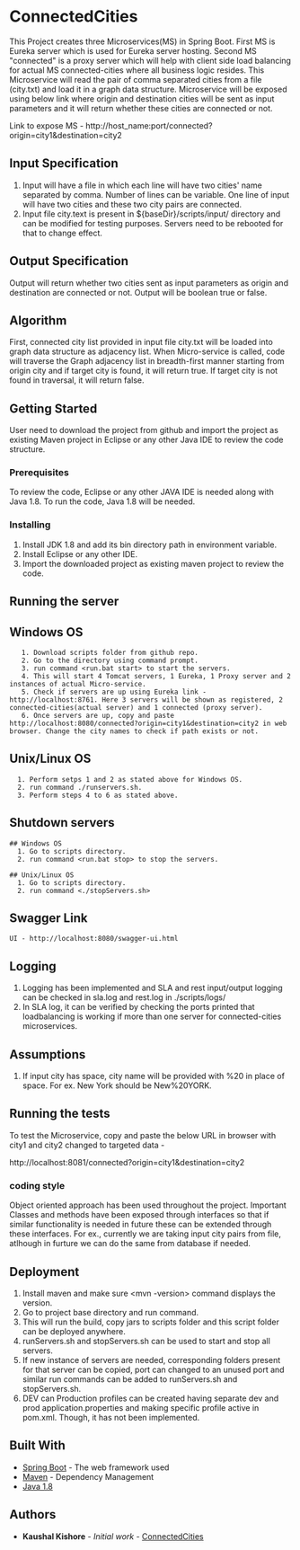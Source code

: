 # ConnectedCities

This Project creates three Microservices(MS) in Spring Boot. First MS is Eureka server which is used for Eureka server hosting. Second MS "connected" is a proxy server which will help with client side load balancing for actual MS connected-cities where all business logic resides.
This Microservice will read the pair of comma separated cities from a file (city.txt) and load it in a graph data structure. Microservice will be exposed using below link where origin and destination cities will be sent as input parameters and it will return whether these cities are connected or not.

Link to expose MS - http://host_name:port/connected?origin=city1&destination=city2

## Input Specification

1. Input will have a file in which each line will have two cities' name separated by comma. Number of lines can be variable. One line of input will have two cities and these two city pairs are connected.
2. Input file city.text is present in ${baseDir}/scripts/input/ directory and can be modified for testing purposes. Servers need to be rebooted for that to change effect.

## Output Specification

Output will return whether two cities sent as input parameters as origin and destination are connected or not. Output will be boolean true or false.

## Algorithm

First, connected city list provided in input file city.txt will be loaded into graph data structure as adjacency list. When Micro-service is called, code will traverse the Graph adjacency list in breadth-first manner starting from origin city and if target city is found, it will return true. If target city is not found in traversal, it will return false.

## Getting Started

User need to download the project from github and import the project as existing Maven project in Eclipse or any other Java IDE to review the code structure.

### Prerequisites

To review the code, Eclipse or any other JAVA IDE is needed along with Java 1.8.
To run the code, Java 1.8 will be needed.

### Installing

1. Install JDK 1.8 and add its bin directory path in environment variable.
2. Install Eclipse or any other IDE.
3. Import the downloaded project as existing maven project to review the code.

## Running the server

   ## Windows OS
       1. Download scripts folder from github repo.
       2. Go to the directory using command prompt.
       3. run command <run.bat start> to start the servers.
       4. This will start 4 Tomcat servers, 1 Eureka, 1 Proxy server and 2 instances of actual Micro-service.
       5. Check if servers are up using Eureka link - http://localhost:8761. Here 3 servers will be shown as registered, 2 connected-cities(actual server) and 1 connected (proxy server).
       6. Once servers are up, copy and paste http://localhost:8080/connected?origin=city1&destination=city2 in web browser. Change the city names to check if path exists or not.

   ## Unix/Linux OS
      1. Perform setps 1 and 2 as stated above for Windows OS.
      2. run command ./runservers.sh.
      3. Perform steps 4 to 6 as stated above.

## Shutdown servers

    ## Windows OS
      1. Go to scripts directory.
      2. run command <run.bat stop> to stop the servers.

    ## Unix/Linux OS
      1. Go to scripts directory.
      2. run command <./stopServers.sh>

## Swagger Link
    UI - http://localhost:8080/swagger-ui.html

## Logging
1. Logging has been implemented and SLA and rest input/output logging can be checked in sla.log and rest.log in ./scripts/logs/
2. In SLA log, it can be verified by checking the ports printed that loadbalancing is working if more than one server for connected-cities microservices.


## Assumptions
1. If input city has space, city name will be provided with %20 in place of space. For ex. New York should be New%20YORK.

## Running the tests

To test the Microservice, copy and paste the below URL in browser with city1 and city2 changed to targeted data -

http://localhost:8081/connected?origin=city1&destination=city2

### coding style

Object oriented approach has been used throughout the project. Important Classes and methods have been exposed through interfaces so that if similar functionality is needed in future these can be extended through these interfaces. For ex., currently we are taking input city pairs from file, atlhough in furture we can do the same from database if needed.

## Deployment

1. Install maven and make sure <mvn -version> command displays the version.
2. Go to project base directory and run <mvn clean package> command.
3. This will run the build, copy jars to scripts folder and this script folder can be deployed anywhere.
4. runServers.sh and stopServers.sh can be used to start and stop all servers.
5. If new instance of servers are needed, corresponding folders present for that server can be copied, port can changed to an unused port and similar run commands can be added to runServers.sh and stopServers.sh.
3. DEV can Production profiles can be created having separate dev and prod application.properties and making specific profile active in pom.xml. Though, it has not been implemented.

## Built With

* [Spring Boot](http://spring.io/projects/spring-boot) - The web framework used
* [Maven](https://maven.apache.org/) - Dependency Management
* [Java 1.8](https://www.oracle.com/technetwork/java/javase/overview/index.html)

## Authors

* **Kaushal Kishore** - *Initial work* - [ConnectedCities](https://github.com/kaushal378/ConnectedCities)
